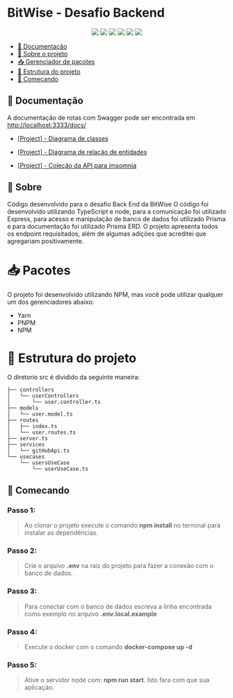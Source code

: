 <h1>BitWise - Desafio Backend</h1>

<p align="center">
  <img src="https://img.shields.io/badge/express.js-%23404d59.svg?style=for-the-badge&logo=express&logoColor=%2361DAFB"/>
  <img src="https://img.shields.io/badge/node.js-6DA55F?style=for-the-badge&logo=node.js&logoColor=white"/>
  <img src="https://img.shields.io/badge/docker-%230db7ed.svg?style=for-the-badge&logo=docker&logoColor=white"/>
  <img src="https://img.shields.io/badge/typescript-%23007ACC.svg?style=for-the-badge&logo=typescript&logoColor=white"/>
  <img src="https://img.shields.io/badge/Prisma-3982CE?style=for-the-badge&logo=Prisma&logoColor=white"/>
  <img src="https://img.shields.io/badge/postgres-%23316192.svg?style=for-the-badge&logo=postgresql&logoColor=white"/>
</p>

- [📖 Documentação](#-documentacao)
- [📑 Sobre o projeto](#-sobre)
- [📥 Gerenciador de pacotes](#-pacotes)
- [📑 Estrutura do projeto](#📑-estrutura-do-projeto)
- [🚀 Começando](#-comecando)

## 📖 Documentação

A documentação de rotas com Swagger pode ser encontrada em [http://localhost:3333/docs/](http://localhost:3333/docs/)

- [[Project] - Diagrama de classes](./DOCS/diagram.png)

- [[Project] - Diagrama de relação de entidades](./DOCS/ERD.png)

- [[Project] - Coleção da API para imsomnia](./DOCS/Insomnia_2023-06-13.json)

## 📑 Sobre

Código desenvolvido para o desafio Back End da BitWise
O código foi desenvolvido utilizando TypeScript e node, para a comunicação foi utilizado Express, para acesso e manipulação de banco de dados foi utilizado Prisma e para documentação foi utilizado Prisma ERD.
O projeto apresenta todos os endpoint requisitados, além de algumas adições que acreditei que agregariam positivamente.

# 📥 Pacotes

O projeto foi desenvolvido utilizando NPM, mas você pode utilizar qualquer um dos gerenciadores abaixo:

- Yarn
- PNPM
- NPM

# 📑 Estrutura do projeto
O diretorio src é dividido da seguinte maneira:
```
├── controllers
│   └── userControllers
│       └── user.controller.ts
├── models
│   └── user.model.ts
├── routes
│   ├── index.ts
│   └── user.routes.ts
├── server.ts
├── services
│   └── gitHubApi.ts
└── usecases
    └── usersUseCase
        └── userUseCase.ts
```

## 🚀 Comecando

### Passo 1:

> Ao clonar o projeto execute o comando **npm install** no terminal para instalar as dependências.

### Passo 2:

> Crie o arquivo **.env** na raiz do projeto para fazer a conexão com o banco de dados.

### Passo 3:

> Para conectar com o banco de dados escreva a linha encontrada como exemplo no arquivo **.env.local.example**

### Passo 4:

> Execute o docker com o comando **docker-compose up -d**

### Passo 5:

> Ative o servidor node com: **npm run start**. Isto fara com que sua aplicação.
